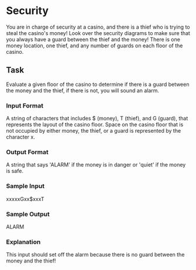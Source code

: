 <h1>Security</h1>
You are in charge of security at a casino, and there is a thief who is trying to steal the casino's money! Look over the security diagrams to make sure that you always have a guard between the thief and the money!
There is one money location, one thief, and any number of guards on each floor of the casino.

<h2>Task</h2>
Evaluate a given floor of the casino to determine if there is a guard between the money and the thief, if there is not, you will sound an alarm.
<h3>Input Format</h3>
A string of characters that includes $ (money), T (thief), and G (guard), that represents the layout of the casino floor. Space on the casino floor that is not occupied by either money, the thief, or a guard is represented by the character x.
<h3>Output Format</h3>
A string that says 'ALARM' if the money is in danger or 'quiet' if the money is safe.
<h3>Sample Input</h3>
xxxxxGxx$xxxT
<h3>Sample Output</h3>
ALARM
<h3>Explanation</h3>
This input should set off the alarm because there is no guard between the money and the thief!
